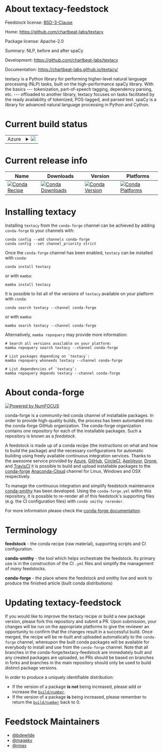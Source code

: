 About textacy-feedstock
=======================

Feedstock license: [BSD-3-Clause](https://github.com/conda-forge/textacy-feedstock/blob/main/LICENSE.txt)

Home: https://github.com/chartbeat-labs/textacy

Package license: Apache-2.0

Summary: NLP, before and after spaCy

Development: https://github.com/chartbeat-labs/textacy

Documentation: https://chartbeat-labs.github.io/textacy/

textacy is a Python library for performing higher-level natural language
processing (NLP) tasks, built on the high-performance spaCy library. With
the basics --- tokenization, part-of-speech tagging, dependency parsing,
etc. --- offloaded to another library, textacy focuses on tasks facilitated
by the ready availability of tokenized, POS-tagged, and parsed text.
spaCy is a library for advanced natural language processing in Python and
Cython.


Current build status
====================


<table>
    
  <tr>
    <td>Azure</td>
    <td>
      <details>
        <summary>
          <a href="https://dev.azure.com/conda-forge/feedstock-builds/_build/latest?definitionId=4485&branchName=main">
            <img src="https://dev.azure.com/conda-forge/feedstock-builds/_apis/build/status/textacy-feedstock?branchName=main">
          </a>
        </summary>
        <table>
          <thead><tr><th>Variant</th><th>Status</th></tr></thead>
          <tbody><tr>
              <td>linux_64_python3.10.____cpython</td>
              <td>
                <a href="https://dev.azure.com/conda-forge/feedstock-builds/_build/latest?definitionId=4485&branchName=main">
                  <img src="https://dev.azure.com/conda-forge/feedstock-builds/_apis/build/status/textacy-feedstock?branchName=main&jobName=linux&configuration=linux%20linux_64_python3.10.____cpython" alt="variant">
                </a>
              </td>
            </tr><tr>
              <td>linux_64_python3.11.____cpython</td>
              <td>
                <a href="https://dev.azure.com/conda-forge/feedstock-builds/_build/latest?definitionId=4485&branchName=main">
                  <img src="https://dev.azure.com/conda-forge/feedstock-builds/_apis/build/status/textacy-feedstock?branchName=main&jobName=linux&configuration=linux%20linux_64_python3.11.____cpython" alt="variant">
                </a>
              </td>
            </tr><tr>
              <td>linux_64_python3.8.____cpython</td>
              <td>
                <a href="https://dev.azure.com/conda-forge/feedstock-builds/_build/latest?definitionId=4485&branchName=main">
                  <img src="https://dev.azure.com/conda-forge/feedstock-builds/_apis/build/status/textacy-feedstock?branchName=main&jobName=linux&configuration=linux%20linux_64_python3.8.____cpython" alt="variant">
                </a>
              </td>
            </tr><tr>
              <td>linux_64_python3.9.____cpython</td>
              <td>
                <a href="https://dev.azure.com/conda-forge/feedstock-builds/_build/latest?definitionId=4485&branchName=main">
                  <img src="https://dev.azure.com/conda-forge/feedstock-builds/_apis/build/status/textacy-feedstock?branchName=main&jobName=linux&configuration=linux%20linux_64_python3.9.____cpython" alt="variant">
                </a>
              </td>
            </tr><tr>
              <td>osx_64_python3.10.____cpython</td>
              <td>
                <a href="https://dev.azure.com/conda-forge/feedstock-builds/_build/latest?definitionId=4485&branchName=main">
                  <img src="https://dev.azure.com/conda-forge/feedstock-builds/_apis/build/status/textacy-feedstock?branchName=main&jobName=osx&configuration=osx%20osx_64_python3.10.____cpython" alt="variant">
                </a>
              </td>
            </tr><tr>
              <td>osx_64_python3.11.____cpython</td>
              <td>
                <a href="https://dev.azure.com/conda-forge/feedstock-builds/_build/latest?definitionId=4485&branchName=main">
                  <img src="https://dev.azure.com/conda-forge/feedstock-builds/_apis/build/status/textacy-feedstock?branchName=main&jobName=osx&configuration=osx%20osx_64_python3.11.____cpython" alt="variant">
                </a>
              </td>
            </tr><tr>
              <td>osx_64_python3.8.____cpython</td>
              <td>
                <a href="https://dev.azure.com/conda-forge/feedstock-builds/_build/latest?definitionId=4485&branchName=main">
                  <img src="https://dev.azure.com/conda-forge/feedstock-builds/_apis/build/status/textacy-feedstock?branchName=main&jobName=osx&configuration=osx%20osx_64_python3.8.____cpython" alt="variant">
                </a>
              </td>
            </tr><tr>
              <td>osx_64_python3.9.____cpython</td>
              <td>
                <a href="https://dev.azure.com/conda-forge/feedstock-builds/_build/latest?definitionId=4485&branchName=main">
                  <img src="https://dev.azure.com/conda-forge/feedstock-builds/_apis/build/status/textacy-feedstock?branchName=main&jobName=osx&configuration=osx%20osx_64_python3.9.____cpython" alt="variant">
                </a>
              </td>
            </tr><tr>
              <td>osx_arm64_python3.10.____cpython</td>
              <td>
                <a href="https://dev.azure.com/conda-forge/feedstock-builds/_build/latest?definitionId=4485&branchName=main">
                  <img src="https://dev.azure.com/conda-forge/feedstock-builds/_apis/build/status/textacy-feedstock?branchName=main&jobName=osx&configuration=osx%20osx_arm64_python3.10.____cpython" alt="variant">
                </a>
              </td>
            </tr><tr>
              <td>osx_arm64_python3.11.____cpython</td>
              <td>
                <a href="https://dev.azure.com/conda-forge/feedstock-builds/_build/latest?definitionId=4485&branchName=main">
                  <img src="https://dev.azure.com/conda-forge/feedstock-builds/_apis/build/status/textacy-feedstock?branchName=main&jobName=osx&configuration=osx%20osx_arm64_python3.11.____cpython" alt="variant">
                </a>
              </td>
            </tr><tr>
              <td>osx_arm64_python3.8.____cpython</td>
              <td>
                <a href="https://dev.azure.com/conda-forge/feedstock-builds/_build/latest?definitionId=4485&branchName=main">
                  <img src="https://dev.azure.com/conda-forge/feedstock-builds/_apis/build/status/textacy-feedstock?branchName=main&jobName=osx&configuration=osx%20osx_arm64_python3.8.____cpython" alt="variant">
                </a>
              </td>
            </tr><tr>
              <td>osx_arm64_python3.9.____cpython</td>
              <td>
                <a href="https://dev.azure.com/conda-forge/feedstock-builds/_build/latest?definitionId=4485&branchName=main">
                  <img src="https://dev.azure.com/conda-forge/feedstock-builds/_apis/build/status/textacy-feedstock?branchName=main&jobName=osx&configuration=osx%20osx_arm64_python3.9.____cpython" alt="variant">
                </a>
              </td>
            </tr><tr>
              <td>win_64_python3.10.____cpython</td>
              <td>
                <a href="https://dev.azure.com/conda-forge/feedstock-builds/_build/latest?definitionId=4485&branchName=main">
                  <img src="https://dev.azure.com/conda-forge/feedstock-builds/_apis/build/status/textacy-feedstock?branchName=main&jobName=win&configuration=win%20win_64_python3.10.____cpython" alt="variant">
                </a>
              </td>
            </tr><tr>
              <td>win_64_python3.11.____cpython</td>
              <td>
                <a href="https://dev.azure.com/conda-forge/feedstock-builds/_build/latest?definitionId=4485&branchName=main">
                  <img src="https://dev.azure.com/conda-forge/feedstock-builds/_apis/build/status/textacy-feedstock?branchName=main&jobName=win&configuration=win%20win_64_python3.11.____cpython" alt="variant">
                </a>
              </td>
            </tr><tr>
              <td>win_64_python3.8.____cpython</td>
              <td>
                <a href="https://dev.azure.com/conda-forge/feedstock-builds/_build/latest?definitionId=4485&branchName=main">
                  <img src="https://dev.azure.com/conda-forge/feedstock-builds/_apis/build/status/textacy-feedstock?branchName=main&jobName=win&configuration=win%20win_64_python3.8.____cpython" alt="variant">
                </a>
              </td>
            </tr><tr>
              <td>win_64_python3.9.____cpython</td>
              <td>
                <a href="https://dev.azure.com/conda-forge/feedstock-builds/_build/latest?definitionId=4485&branchName=main">
                  <img src="https://dev.azure.com/conda-forge/feedstock-builds/_apis/build/status/textacy-feedstock?branchName=main&jobName=win&configuration=win%20win_64_python3.9.____cpython" alt="variant">
                </a>
              </td>
            </tr>
          </tbody>
        </table>
      </details>
    </td>
  </tr>
</table>

Current release info
====================

| Name | Downloads | Version | Platforms |
| --- | --- | --- | --- |
| [![Conda Recipe](https://img.shields.io/badge/recipe-textacy-green.svg)](https://anaconda.org/conda-forge/textacy) | [![Conda Downloads](https://img.shields.io/conda/dn/conda-forge/textacy.svg)](https://anaconda.org/conda-forge/textacy) | [![Conda Version](https://img.shields.io/conda/vn/conda-forge/textacy.svg)](https://anaconda.org/conda-forge/textacy) | [![Conda Platforms](https://img.shields.io/conda/pn/conda-forge/textacy.svg)](https://anaconda.org/conda-forge/textacy) |

Installing textacy
==================

Installing `textacy` from the `conda-forge` channel can be achieved by adding `conda-forge` to your channels with:

```
conda config --add channels conda-forge
conda config --set channel_priority strict
```

Once the `conda-forge` channel has been enabled, `textacy` can be installed with `conda`:

```
conda install textacy
```

or with `mamba`:

```
mamba install textacy
```

It is possible to list all of the versions of `textacy` available on your platform with `conda`:

```
conda search textacy --channel conda-forge
```

or with `mamba`:

```
mamba search textacy --channel conda-forge
```

Alternatively, `mamba repoquery` may provide more information:

```
# Search all versions available on your platform:
mamba repoquery search textacy --channel conda-forge

# List packages depending on `textacy`:
mamba repoquery whoneeds textacy --channel conda-forge

# List dependencies of `textacy`:
mamba repoquery depends textacy --channel conda-forge
```


About conda-forge
=================

[![Powered by
NumFOCUS](https://img.shields.io/badge/powered%20by-NumFOCUS-orange.svg?style=flat&colorA=E1523D&colorB=007D8A)](https://numfocus.org)

conda-forge is a community-led conda channel of installable packages.
In order to provide high-quality builds, the process has been automated into the
conda-forge GitHub organization. The conda-forge organization contains one repository
for each of the installable packages. Such a repository is known as a *feedstock*.

A feedstock is made up of a conda recipe (the instructions on what and how to build
the package) and the necessary configurations for automatic building using freely
available continuous integration services. Thanks to the awesome service provided by
[Azure](https://azure.microsoft.com/en-us/services/devops/), [GitHub](https://github.com/),
[CircleCI](https://circleci.com/), [AppVeyor](https://www.appveyor.com/),
[Drone](https://cloud.drone.io/welcome), and [TravisCI](https://travis-ci.com/)
it is possible to build and upload installable packages to the
[conda-forge](https://anaconda.org/conda-forge) [Anaconda-Cloud](https://anaconda.org/)
channel for Linux, Windows and OSX respectively.

To manage the continuous integration and simplify feedstock maintenance
[conda-smithy](https://github.com/conda-forge/conda-smithy) has been developed.
Using the ``conda-forge.yml`` within this repository, it is possible to re-render all of
this feedstock's supporting files (e.g. the CI configuration files) with ``conda smithy rerender``.

For more information please check the [conda-forge documentation](https://conda-forge.org/docs/).

Terminology
===========

**feedstock** - the conda recipe (raw material), supporting scripts and CI configuration.

**conda-smithy** - the tool which helps orchestrate the feedstock.
                   Its primary use is in the construction of the CI ``.yml`` files
                   and simplify the management of *many* feedstocks.

**conda-forge** - the place where the feedstock and smithy live and work to
                  produce the finished article (built conda distributions)


Updating textacy-feedstock
==========================

If you would like to improve the textacy recipe or build a new
package version, please fork this repository and submit a PR. Upon submission,
your changes will be run on the appropriate platforms to give the reviewer an
opportunity to confirm that the changes result in a successful build. Once
merged, the recipe will be re-built and uploaded automatically to the
`conda-forge` channel, whereupon the built conda packages will be available for
everybody to install and use from the `conda-forge` channel.
Note that all branches in the conda-forge/textacy-feedstock are
immediately built and any created packages are uploaded, so PRs should be based
on branches in forks and branches in the main repository should only be used to
build distinct package versions.

In order to produce a uniquely identifiable distribution:
 * If the version of a package **is not** being increased, please add or increase
   the [``build/number``](https://docs.conda.io/projects/conda-build/en/latest/resources/define-metadata.html#build-number-and-string).
 * If the version of a package **is** being increased, please remember to return
   the [``build/number``](https://docs.conda.io/projects/conda-build/en/latest/resources/define-metadata.html#build-number-and-string)
   back to 0.

Feedstock Maintainers
=====================

* [@bdewilde](https://github.com/bdewilde/)
* [@mageky](https://github.com/mageky/)
* [@rmax](https://github.com/rmax/)


